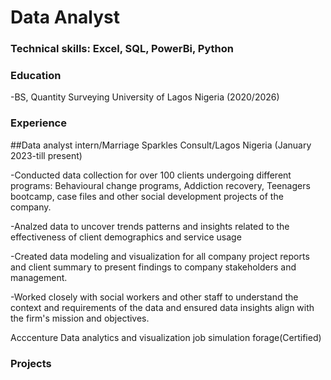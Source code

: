 # Data Analyst

### Technical skills: Excel, SQL, PowerBi, Python

### Education
-BS, Quantity Surveying
University of Lagos Nigeria (2020/2026)

### Experience
##Data analyst intern/Marriage Sparkles Consult/Lagos Nigeria (January 2023-till present)


-Conducted data collection for over 100 clients undergoing different programs: Behavioural change programs, Addiction recovery, Teenagers bootcamp, case files and other social development projects of the company.

-Analzed data to uncover trends patterns and insights related to the effectiveness of client demographics and service usage

-Created data modeling and visualization for all company project reports and client summary to present findings to company stakeholders and management.

-Worked closely with social workers and other staff to understand the context and requirements of the data and ensured data insights align with the firm's mission and objectives.


Acccenture Data analytics and visualization job simulation forage(Certified)


### Projects
